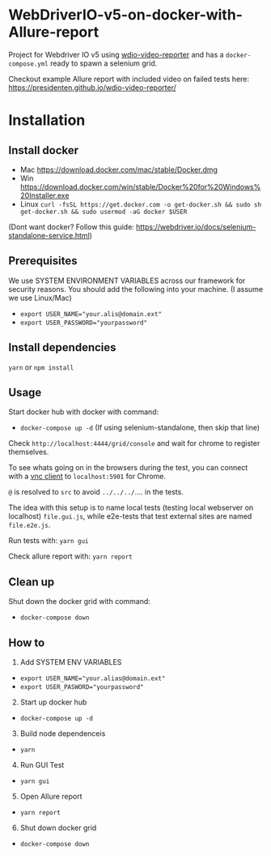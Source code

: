 # WebDriverIO-v5-on-docker-with-Allure-report


Project for Webdriver IO v5 using [wdio-video-reporter](https://github.com/presidenten/wdio-video-reporter) and has a `docker-compose.yml` ready to spawn a selenium grid.

Checkout example Allure report with included video on failed tests here:
https://presidenten.github.io/wdio-video-reporter/

Installation
============

Install docker
--------------
- Mac https://download.docker.com/mac/stable/Docker.dmg
- Win https://download.docker.com/win/stable/Docker%20for%20Windows%20Installer.exe
- Linux `curl -fsSL https://get.docker.com -o get-docker.sh && sudo sh get-docker.sh && sudo usermod -aG docker $USER`

(Dont want docker? Follow this guide: https://webdriver.io/docs/selenium-standalone-service.html)

Prerequisites
-------------
We use SYSTEM ENVIRONMENT VARIABLES across our framework for security reasons.
You should add the following into your machine. (I assume we use Linux/Mac)
- `export USER_NAME="your.alis@domain.ext"`
- `export USER_PASSWORD="yourpassword"`

Install dependencies
--------------------

`yarn` or `npm install`

Usage
-----

Start docker hub with docker with command:
- `docker-compose up -d`
(If using selenium-standalone, then skip that line)

Check `http://localhost:4444/grid/console` and wait for chrome to register themselves.

To see whats going on in the browsers during the test, you can connect 
with a [vnc client](https://www.realvnc.com/en/connect/download/viewer/)
to `localhost:5901` for Chrome.

`@` is resolved to `src` to avoid `../../../`.... in the tests.

The idea with this setup is to name local tests (testing local webserver on localhost) 
`file.gui.js`, while e2e-tests that test external sites are named `file.e2e.js`.

Run tests with: `yarn gui` 

Check allure report with: `yarn report`

Clean up
--------

Shut down the docker grid with command:
- `docker-compose down`

How to
------

1. Add SYSTEM ENV VARIABLES
- `export USER_NAME="your.alias@domain.ext"`
- `export USER_PASWORD="yourpassword"`
2. Start up docker hub
- `docker-compose up -d`
3. Build node dependenceis
- `yarn`
4. Run GUI Test
- `yarn gui`
5. Open Allure report
- `yarn report`
6. Shut down docker grid
- `docker-compose down`

